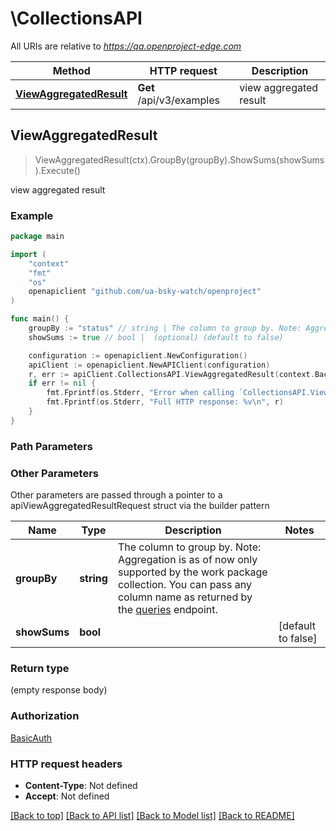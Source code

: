 # \CollectionsAPI

All URIs are relative to *https://qa.openproject-edge.com*

Method | HTTP request | Description
------------- | ------------- | -------------
[**ViewAggregatedResult**](CollectionsAPI.md#ViewAggregatedResult) | **Get** /api/v3/examples | view aggregated result



## ViewAggregatedResult

> ViewAggregatedResult(ctx).GroupBy(groupBy).ShowSums(showSums).Execute()

view aggregated result



### Example

```go
package main

import (
	"context"
	"fmt"
	"os"
	openapiclient "github.com/ua-bsky-watch/openproject"
)

func main() {
	groupBy := "status" // string | The column to group by. Note: Aggregation is as of now only supported by the work package collection. You can pass any column name as returned by the [queries](https://www.openproject.org/docs/api/endpoints/queries/) endpoint. (optional)
	showSums := true // bool |  (optional) (default to false)

	configuration := openapiclient.NewConfiguration()
	apiClient := openapiclient.NewAPIClient(configuration)
	r, err := apiClient.CollectionsAPI.ViewAggregatedResult(context.Background()).GroupBy(groupBy).ShowSums(showSums).Execute()
	if err != nil {
		fmt.Fprintf(os.Stderr, "Error when calling `CollectionsAPI.ViewAggregatedResult``: %v\n", err)
		fmt.Fprintf(os.Stderr, "Full HTTP response: %v\n", r)
	}
}
```

### Path Parameters



### Other Parameters

Other parameters are passed through a pointer to a apiViewAggregatedResultRequest struct via the builder pattern


Name | Type | Description  | Notes
------------- | ------------- | ------------- | -------------
 **groupBy** | **string** | The column to group by. Note: Aggregation is as of now only supported by the work package collection. You can pass any column name as returned by the [queries](https://www.openproject.org/docs/api/endpoints/queries/) endpoint. | 
 **showSums** | **bool** |  | [default to false]

### Return type

 (empty response body)

### Authorization

[BasicAuth](../README.md#BasicAuth)

### HTTP request headers

- **Content-Type**: Not defined
- **Accept**: Not defined

[[Back to top]](#) [[Back to API list]](../README.md#documentation-for-api-endpoints)
[[Back to Model list]](../README.md#documentation-for-models)
[[Back to README]](../README.md)

